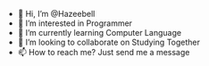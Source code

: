 - 👋 Hi, I’m @Hazeebell
- 👀 I’m interested in Programmer
- 🌱 I’m currently learning Computer Language
- 💞️ I’m looking to collaborate on Studying Together
- 📫 How to reach me? Just send me a message

<!---
Hazeebell/Hazeebell is a ✨ special ✨ repository because its `README.md` (this file) appears on your GitHub profile.
You can click the Preview link to take a look at your changes.
--->
